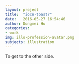 ```yaml
---
layout: project
title:  "iocn-toast?"
date:   2016-05-27 16:54:46
author: Dongmei Hu
categories:
- work
img: illo-profession-avatar.png
subjects: illustration
---
```

To get to the other side.